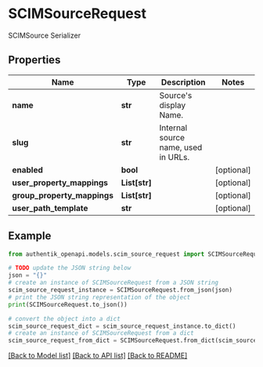 # SCIMSourceRequest

SCIMSource Serializer

## Properties

Name | Type | Description | Notes
------------ | ------------- | ------------- | -------------
**name** | **str** | Source&#39;s display Name. | 
**slug** | **str** | Internal source name, used in URLs. | 
**enabled** | **bool** |  | [optional] 
**user_property_mappings** | **List[str]** |  | [optional] 
**group_property_mappings** | **List[str]** |  | [optional] 
**user_path_template** | **str** |  | [optional] 

## Example

```python
from authentik_openapi.models.scim_source_request import SCIMSourceRequest

# TODO update the JSON string below
json = "{}"
# create an instance of SCIMSourceRequest from a JSON string
scim_source_request_instance = SCIMSourceRequest.from_json(json)
# print the JSON string representation of the object
print(SCIMSourceRequest.to_json())

# convert the object into a dict
scim_source_request_dict = scim_source_request_instance.to_dict()
# create an instance of SCIMSourceRequest from a dict
scim_source_request_from_dict = SCIMSourceRequest.from_dict(scim_source_request_dict)
```
[[Back to Model list]](../README.md#documentation-for-models) [[Back to API list]](../README.md#documentation-for-api-endpoints) [[Back to README]](../README.md)


